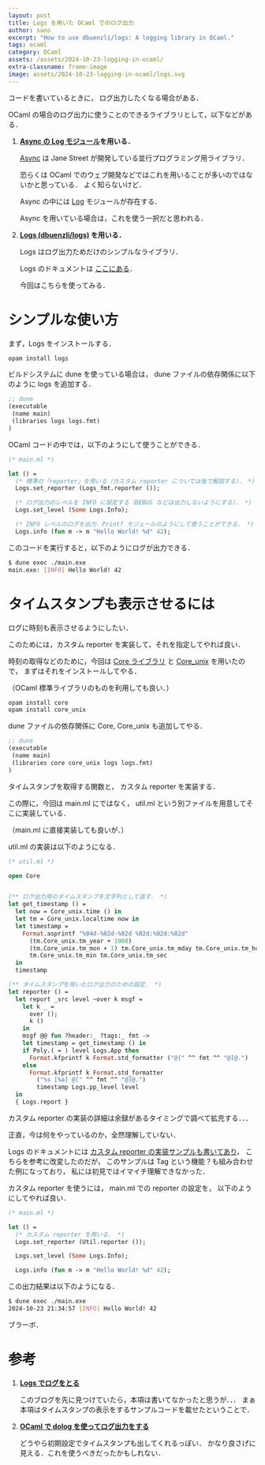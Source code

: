 ```yaml
---
layout: post
title: Logs を用いた OCaml でのログ出力
author: sano
excerpt: "How to use dbuenzli/logs: A logging library in OCaml."
tags: ocaml
category: OCaml
assets: /assets/2024-10-23-logging-in-ocaml/
extra-classname: frame-image
image: assets/2024-10-23-logging-in-ocaml/logs.svg
---
```


コードを書いているときに，
ログ出力したくなる場合がある．

OCaml の場合のログ出力に使うことのできるライブラリとして，以下などがある．

1. **[Async の Log モジュール](https://ocaml.org/p/async_unix/v0.15.0/doc/Async_unix/Log/index.html)を用いる．**

   [Async](https://opensource.janestreet.com/async/) は
   Jane Street が開発している並行プログラミング用ライブラリ．

   恐らくは OCaml でのウェブ開発などではこれを用いることが多いのではないかと思っている．
   よく知らないけど．

   Async の中には [Log](https://ocaml.org/p/async_unix/v0.15.0/doc/Async_unix/Log/index.html)
   モジュールが存在する．

   Async を用いている場合は，これを使う一択だと思われる．

2. **[Logs (dbuenzli/logs)](https://github.com/dbuenzli/logs) を用いる．**

   Logs はログ出力ためだけのシンプルなライブラリ．

   Logs のドキュメントは [ここにある](https://erratique.ch/software/logs/doc/Logs/index.html)．

   今回はこちらを使ってみる．

# シンプルな使い方

まず，Logs をインストールする．

```bash
opam install logs
```

ビルドシステムに dune を使っている場合は，
dune ファイルの依存関係に以下のように logs を追加する．

```lisp
;; dune
(executable
 (name main)
 (libraries logs logs.fmt)
)
```

OCaml コードの中では，以下のようにして使うことができる．

```ocaml
(* main.ml *)

let () =
  (* 標準の「reporter」を用いる（カスタム reporter については後で解説する）． *)
  Logs.set_reporter (Logs_fmt.reporter ());

  (* ログ出力のレベルを INFO に設定する（DEBUG などは出力しないようにする）． *)
  Logs.set_level (Some Logs.Info);

  (* INFO レベルのログを出力．Printf モジュールのようにして使うことができる． *)
  Logs.info (fun m -> m "Hello World! %d" 42);
```

このコードを実行すると，以下のようにログが出力できる．

```bash
$ dune exec ./main.exe
main.exe: [INFO] Hello World! 42
```

# タイムスタンプも表示させるには

ログに時刻も表示させるようにしたい．

このためには，カスタム reporter を実装して，それを指定してやれば良い．

時刻の取得などのために，今回は
[Core ライブラリ](https://github.com/janestreet/core) と
[Core_unix](https://github.com/janestreet/core_unix) を用いたので，
まずはそれをインストールしてやる．

（OCaml 標準ライブラリのものを利用しても良い．）

```bash
opam install core
opam install core_unix
```

dune ファイルの依存関係に Core, Core_unix も追加してやる．

```lisp
;; dune
(executable
 (name main)
 (libraries core core_unix logs logs.fmt)
)
```

タイムスタンプを取得する関数と，
カスタム reporter を実装する．

この際に，今回は main.ml にではなく，
util.ml という別ファイルを用意してそこに実装している．

（main.ml に直接実装しても良いが．）

util.ml の実装は以下のようになる．

```ocaml
(* util.ml *)

open Core


(** ログ出力用のタイムスタンプを文字列として返す． *)
let get_timestamp () =
  let now = Core_unix.time () in
  let tm = Core_unix.localtime now in
  let timestamp =
    Format.asprintf "%04d-%02d-%02d %02d:%02d:%02d"
      (tm.Core_unix.tm_year + 1900)
      (tm.Core_unix.tm_mon + 1) tm.Core_unix.tm_mday tm.Core_unix.tm_hour
      tm.Core_unix.tm_min tm.Core_unix.tm_sec
  in
  timestamp

(** タイムスタンプを用いたログ出力のための設定． *)
let reporter () =
  let report _src level ~over k msgf =
    let k _ =
      over ();
      k ()
    in
    msgf @@ fun ?header:_ ?tags:_ fmt ->
    let timestamp = get_timestamp () in
    if Poly.( = ) level Logs.App then
      Format.kfprintf k Format.std_formatter ("@[" ^^ fmt ^^ "@]@.")
    else
      Format.kfprintf k Format.std_formatter
        ("%s [%a] @[" ^^ fmt ^^ "@]@.")
        timestamp Logs.pp_level level
  in
  { Logs.report }
```

カスタム reporter の実装の詳細は余録があるタイミングで調べて拡充する．．．

正直，今は何をやっているのか，全然理解していない．

Logs のドキュメントには
[カスタム reporter の実装サンプルも書いてあり](https://erratique.ch/software/logs/doc/Logs/index.html#ex1)，
こちらを参考に改変したのだが，
このサンプルは Tag という機能？も組み合わせた例になっており，
私には初見ではイマイチ理解できなかった．

カスタム reporter を使うには，
main.ml での reporter の設定を，
以下のようにしてやれば良い．

```ocaml
(* main.ml *)

let () =
  (* カスタム reporter を用いる． *)
  Logs.set_reporter (Util.reporter ());

  Logs.set_level (Some Logs.Info);

  Logs.info (fun m -> m "Hello World! %d" 42);
```

この出力結果は以下のようになる．

```bash
$ dune exec ./main.exe
2024-10-23 21:34:57 [INFO] Hello World! 42
```

ブラーボ．

# 参考

1. **[Logs でログをとる](https://hackmd.io/@anqou/S1WwNaNdi)**

   このブログを先に見つけていたら，本項は書いてなかったと思うが．．．
   まぁ本項はタイムスタンプの表示をするサンプルコードを載せたということで．

2. **[OCaml で dolog を使ってログ出力をする](https://qiita.com/yoshihiro503/items/7dd3017f54961aee7d44)**

   どうやら初期設定でタイムスタンプも出してくれるっぽい．
   かなり良さげに見える．これを使うべきだったかもしれない．
